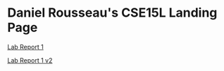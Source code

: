# Daniel Rousseau's CSE15L Landing Page

[Lab Report 1](https://github.com/danielrousseaug/cse15l-lab-reports/lab-report-1-week-0.md)

[Lab Report 1 v2](lab-report-1-week-0.html)
